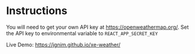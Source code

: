 # Instructions
You will need to get your own API key at https://openweathermap.org/.
Set the API key to environmental variable to `REACT_APP_SECRET_KEY`

Live Demo: https://jgnim.github.io/xe-weather/